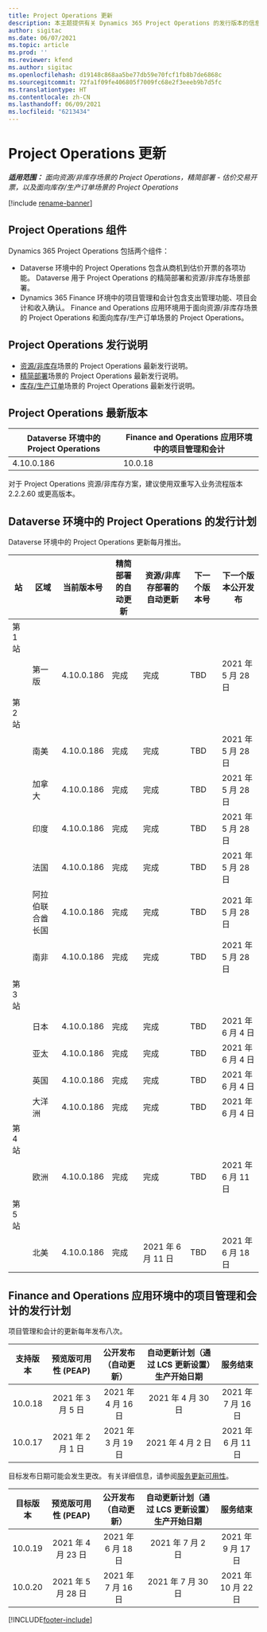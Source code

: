 ```yaml
---
title: Project Operations 更新
description: 本主题提供有关 Dynamics 365 Project Operations 的发行版本的信息。
author: sigitac
ms.date: 06/07/2021
ms.topic: article
ms.prod: ''
ms.reviewer: kfend
ms.author: sigitac
ms.openlocfilehash: d19148c868aa5be77db59e70fcf1fb8b7de6868c
ms.sourcegitcommit: 72fa1f09fe406805f7009fc68e2f3eeeb9b7d5fc
ms.translationtype: HT
ms.contentlocale: zh-CN
ms.lasthandoff: 06/09/2021
ms.locfileid: "6213434"
---
```

# <a name="project-operations-updates"></a>Project Operations 更新

_**适用范围：** 面向资源/非库存场景的 Project Operations，精简部署 - 估价交易开票，以及面向库存/生产订单场景的 Project Operations_

[!include [rename-banner](~/includes/cc-data-platform-banner.md)]

## <a name="project-operations-components"></a>Project Operations 组件

Dynamics 365 Project Operations 包括两个组件：

- Dataverse 环境中的 Project Operations 包含从商机到估价开票的各项功能。 Dataverse 用于 Project Operations 的精简部署和资源/非库存场景部署。
- Dynamics 365 Finance 环境中的项目管理和会计包含支出管理功能、项目会计和收入确认。 Finance and Operations 应用环境用于面向资源/非库存场景的 Project Operations 和面向库存/生产订单场景的 Project Operations。

## <a name="project-operations-release-notes"></a>Project Operations 发行说明
- [资源/非库存](whats-new-may-2021-resource-based.md)场景的 Project Operations 最新发行说明。
- [精简部署](../pro/whats-new/whats-new-may-2021-lite.md)场景的 Project Operations 最新发行说明。
- [库存/生产订单](../prod-pma/whats-new/whats-new-apr-2021-stocked.md)场景的 Project Operations 最新发行说明。

## <a name="project-operations-latest-version"></a>Project Operations 最新版本

| Dataverse 环境中的 Project Operations | Finance and Operations 应用环境中的项目管理和会计 | 
| --- | --- |
| 4.10.0.186 | 10.0.18 |

对于 Project Operations 资源/非库存方案，建议使用双重写入业务流程版本 2.2.2.60 或更高版本。

## <a name="release-schedule-for-project-operations-on-dataverse-environment"></a>Dataverse 环境中的 Project Operations 的发行计划

Dataverse 环境中的 Project Operations 更新每月推出。 

| 站 | 区域 | 当前版本号 | 精简部署的自动更新 | 资源/非库存部署的自动更新 | 下一个版本号 | 下一个版本公开发布 |
|-----------|-----------------------|-----------------|--------------|---------------------|---------------------|---------------------|
| 第 1 站 |   &nbsp;              |    &nbsp;       | &nbsp;       |      &nbsp;         |      &nbsp;         |      &nbsp;         |
|   &nbsp;  | 第一版         |  4.10.0.186     | 完成     | 完成            | TBD                 | 2021 年 5 月 28 日           |
| 第 2 站 |   &nbsp;              |    &nbsp;       | &nbsp;       |      &nbsp;         |      &nbsp;         |      &nbsp;         |
|   &nbsp;  | 南美         |  4.10.0.186     | 完成     | 完成            | TBD                 | 2021 年 5 月 28 日           |
|    &nbsp; | 加拿大                |  4.10.0.186     | 完成     | 完成            | TBD                 | 2021 年 5 月 28 日           |
|   &nbsp;  | 印度                 |  4.10.0.186     | 完成     | 完成            | TBD                 | 2021 年 5 月 28 日           |
|   &nbsp;  | 法国                |  4.10.0.186     | 完成     | 完成            | TBD                 | 2021 年 5 月 28 日           |
|   &nbsp;  | 阿拉伯联合酋长国  |  4.10.0.186     | 完成     | 完成            | TBD                 | 2021 年 5 月 28 日           |
|   &nbsp;  | 南非          |  4.10.0.186     | 完成     | 完成            | TBD                 | 2021 年 5 月 28 日           |
| 第 3 站 |      &nbsp;           |     &nbsp;      |     &nbsp;   |      &nbsp;         |      &nbsp;         |      &nbsp;         |
|   &nbsp;  | 日本                 |  4.10.0.186     | 完成     | 完成            | TBD                 | 2021 年 6 月 4 日          |
|   &nbsp;  | 亚太          |  4.10.0.186     | 完成     | 完成            | TBD                 | 2021 年 6 月 4 日          |
|   &nbsp;  | 英国         |  4.10.0.186     | 完成     | 完成            | TBD                 | 2021 年 6 月 4 日          |
|   &nbsp;  | 大洋洲               |  4.10.0.186     | 完成     | 完成            | TBD                 | 2021 年 6 月 4 日          |
| 第 4 站 |     &nbsp;            |     &nbsp;      |     &nbsp;   |      &nbsp;         |      &nbsp;         |      &nbsp;         |
|   &nbsp;  | 欧洲                |  4.10.0.186     | 完成     | 完成            | TBD                 | 2021 年 6 月 11 日          |
| 第 5 站 |     &nbsp;            |     &nbsp;      |     &nbsp;   |      &nbsp;         |      &nbsp;         |      &nbsp;         |
|   &nbsp;  | 北美         |  4.10.0.186     | 完成     | 2021 年 6 月 11 日          | TBD                 | 2021 年 6 月 18 日          |

## <a name="release-schedule-for-project-management-and-accounting-in-the-finance-and-operations-apps-environment"></a>Finance and Operations 应用环境中的项目管理和会计的发行计划

项目管理和会计的更新每年发布八次。

|          支持版本          | 预览版可用性 (PEAP) | 公开发布（自动更新） | 自动更新计划（通过 LCS 更新设置）生产开始日期 |   服务结束   |
|:-------------------------:|:---------------------------:|:---------------------------------:|:--------------------------------------------------------------------:|:------------------:|
|          10.0.18          |        2021 年 3 月 5 日        |           2021 年 4 月 16 日          |                            2021 年 4 月 30 日                            |    2021 年 7 月 16 日   |
|          10.0.17          |       2021 年 2 月 1 日      |           2021 年 3 月 19 日          |                             2021 年 4 月 2 日                            |    2021 年 6 月 11 日   |

目标发布日期可能会发生更改。 有关详细信息，请参阅[服务更新可用性](/dynamics365/fin-ops-core/fin-ops/get-started/public-preview-releases?toc=%2fdynamics365%2ffinance%2ftoc.json)。

|          目标版本          | 预览版可用性 (PEAP) | 公开发布（自动更新） | 自动更新计划（通过 LCS 更新设置）生产开始日期 |   服务结束   |
|:-------------------------:|:---------------------------:|:---------------------------------:|:--------------------------------------------------------------------:|:------------------:|
|          10.0.19          |        2021 年 4 月 23 日       |            2021 年 6 月 18 日           |                             2021 年 7 月 2 日                             | 2021 年 9 月 17 日 |
|          10.0.20          |         2021 年 5 月 28 日        |           2021 年 7 月 16 日           |                             2021 年 7 月 30 日                             |  2021 年 10 月 22 日  |



[!INCLUDE[footer-include](../includes/footer-banner.md)]
